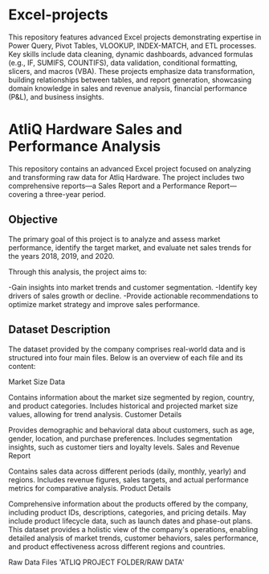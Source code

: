 # Excel-projects
This repository features advanced Excel projects demonstrating expertise in Power Query, Pivot Tables, VLOOKUP, INDEX-MATCH, and ETL processes. Key skills include data cleaning, dynamic dashboards, advanced formulas (e.g., IF, SUMIFS, COUNTIFS), data validation, conditional formatting, slicers, and macros (VBA). These projects emphasize data transformation, building relationships between tables, and report generation, showcasing domain knowledge in sales and revenue analysis, financial performance (P&L), and business insights.




#  AtliQ Hardware Sales and Performance Analysis
This repository contains an advanced Excel project focused on analyzing and transforming raw data for Atliq Hardware. The project includes two comprehensive reports—a Sales Report and a Performance Report—covering a three-year period.

## Objective
The primary goal of this project is to analyze and assess market performance, identify the target market, and evaluate net sales trends for the years 2018, 2019, and 2020.

Through this analysis, the project aims to:

-Gain insights into market trends and customer segmentation.
-Identify key drivers of sales growth or decline.
-Provide actionable recommendations to optimize market strategy and improve sales performance.


## Dataset Description
The dataset provided by the company comprises real-world data and is structured into four main files. Below is an overview of each file and its content:

Market Size Data

Contains information about the market size segmented by region, country, and product categories.
Includes historical and projected market size values, allowing for trend analysis.
Customer Details

Provides demographic and behavioral data about customers, such as age, gender, location, and purchase preferences.
Includes segmentation insights, such as customer tiers and loyalty levels.
Sales and Revenue Report

Contains sales data across different periods (daily, monthly, yearly) and regions.
Includes revenue figures, sales targets, and actual performance metrics for comparative analysis.
Product Details

Comprehensive information about the products offered by the company, including product IDs, descriptions, categories, and pricing details.
May include product lifecycle data, such as launch dates and phase-out plans.
This dataset provides a holistic view of the company's operations, enabling detailed analysis of market trends, customer behaviors, sales performance, and product effectiveness across different regions and countries.

Raw Data Files
'ATLIQ PROJECT FOLDER/RAW DATA'









